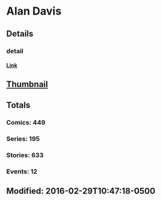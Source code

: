 # Alan  Davis 
## Details
### detail
#### [Link](http://marvel.com/comics/creators/16/alan_davis?utm_campaign=apiRef&utm_source=225578a89fc76f3d20fbffda5d17a88d)
## [Thumbnail](http://i.annihil.us/u/prod/marvel/i/mg/2/90/4bfff0ebd285f.jpg)
## Totals
### Comics: 449
### Series: 195
### Stories: 633
### Events: 12
## Modified: 2016-02-29T10:47:18-0500